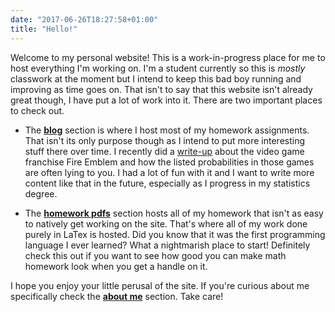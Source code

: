 ```yaml
---
date: "2017-06-26T18:27:58+01:00"
title: "Hello!"
---
```


Welcome to my personal website! This is a work-in-progress place for me to host everything I'm working on. I'm a student currently so this is *mostly* classwork at the moment but I intend to keep this bad boy running and improving as time goes on. That isn't to say that this website isn't already great though, I have put a lot of work into it. There are two important places to check out. 

- The [**blog**](/post/) section is where I host most of my homework assignments. That isn't its only purpose though as I intend to put more interesting stuff there over time. I recently did a [write-up](/2021-12-28-fire-emblem-random-number-showcase/) about the video game franchise Fire Emblem and how the listed probabilities in those games are often lying to you. I had a lot of fun with it and I want to write more content like that in the future, especially as I progress in my statistics degree.

- The [**homework pdfs**](/homework/) section hosts all of my homework that isn't as easy to natively get working on the site. That's where all of my work done purely in LaTex is hosted. Did you know that it was the first programming language I ever learned? What a nightmarish place to start! Definitely check this out if you want to see how good you can make math homework look when you get a handle on it.

I hope you enjoy your little perusal of the site. If you're curious about me specifically check the [**about me**](/about/) section. Take care! 
